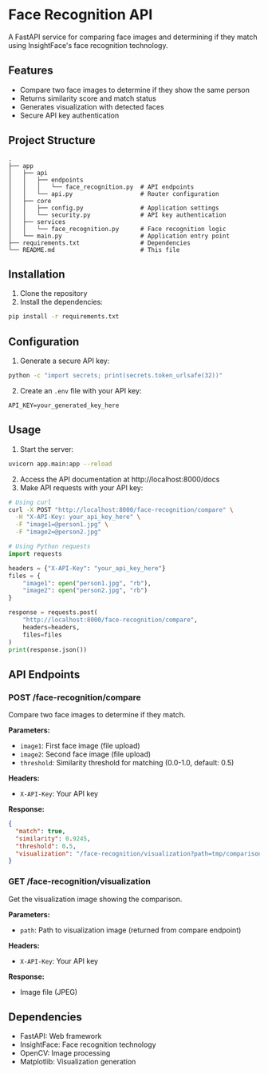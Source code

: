 # Face Recognition API

A FastAPI service for comparing face images and determining if they match using InsightFace's face recognition technology.

## Features

- Compare two face images to determine if they show the same person
- Returns similarity score and match status
- Generates visualization with detected faces
- Secure API key authentication

## Project Structure

```
.
├── app
│   ├── api
│   │   ├── endpoints
│   │   │   └── face_recognition.py  # API endpoints
│   │   └── api.py                   # Router configuration
│   ├── core
│   │   ├── config.py                # Application settings
│   │   └── security.py              # API key authentication
│   ├── services
│   │   └── face_recognition.py      # Face recognition logic
│   └── main.py                      # Application entry point
├── requirements.txt                 # Dependencies
└── README.md                        # This file
```

## Installation

1. Clone the repository
2. Install the dependencies:

```bash
pip install -r requirements.txt
```

## Configuration

1. Generate a secure API key:

```bash
python -c "import secrets; print(secrets.token_urlsafe(32))"
```

2. Create an `.env` file with your API key:

```
API_KEY=your_generated_key_here
```

## Usage

1. Start the server:

```bash
uvicorn app.main:app --reload
```

2. Access the API documentation at http://localhost:8000/docs
3. Make API requests with your API key:

```bash
# Using curl
curl -X POST "http://localhost:8000/face-recognition/compare" \
  -H "X-API-Key: your_api_key_here" \
  -F "image1=@person1.jpg" \
  -F "image2=@person2.jpg"
```

```python
# Using Python requests
import requests

headers = {"X-API-Key": "your_api_key_here"}
files = {
    "image1": open("person1.jpg", "rb"),
    "image2": open("person2.jpg", "rb")
}

response = requests.post(
    "http://localhost:8000/face-recognition/compare",
    headers=headers,
    files=files
)
print(response.json())
```

## API Endpoints

### POST /face-recognition/compare

Compare two face images to determine if they match.

**Parameters:**

- `image1`: First face image (file upload)
- `image2`: Second face image (file upload)
- `threshold`: Similarity threshold for matching (0.0-1.0, default: 0.5)

**Headers:**

- `X-API-Key`: Your API key

**Response:**

```json
{
  "match": true,
  "similarity": 0.9245,
  "threshold": 0.5,
  "visualization": "/face-recognition/visualization?path=tmp/comparison_abc123.jpg"
}
```

### GET /face-recognition/visualization

Get the visualization image showing the comparison.

**Parameters:**

- `path`: Path to visualization image (returned from compare endpoint)

**Headers:**

- `X-API-Key`: Your API key

**Response:**

- Image file (JPEG)

## Dependencies

- FastAPI: Web framework
- InsightFace: Face recognition technology
- OpenCV: Image processing
- Matplotlib: Visualization generation
